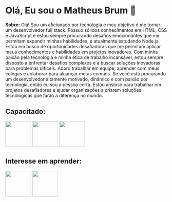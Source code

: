 # Olá, Eu sou o Matheus Brum 👋
**Sobre:** Olá! Sou um aficionado por tecnologia e meu objetivo é me tornar um desenvolvedor full stack. Possuo sólidos conhecimentos em HTML, CSS e JavaScript e estou sempre procurando desafios emocionantes que me permitam expandir minhas habilidades, e atualmente estudando Node.js. Estou em busca de oportunidades desafiadoras que me permitam aplicar meus conhecimentos e habilidades em projetos inovadores. Com minha paixão pela tecnologia e minha ética de trabalho incansável, estou sempre disposto a enfrentar desafios complexos e a buscar soluções inovadoras para problemas difíceis. Adoro trabalhar em equipe, aprender com meus colegas e colaborar para alcançar metas comuns. Se você está procurando um desenvolvedor altamente motivado, dinâmico e com paixão por tecnologia, então eu sou a pessoa certa. Estou ansioso para trabalhar em projetos desafiadores e ajudar organizações a criarem soluções tecnológicas que farão a diferença no mundo.

## Capacitado:
<div>
  <img style="width:80px;" src="https://cdn.jsdelivr.net/gh/devicons/devicon/icons/html5/html5-plain-wordmark.svg" />
  <img style="width:80px;" src="https://cdn.jsdelivr.net/gh/devicons/devicon/icons/css3/css3-plain-wordmark.svg" />
  <img style="width:80px;" src="https://cdn.jsdelivr.net/gh/devicons/devicon/icons/javascript/javascript-plain.svg" />
  

</div>

## Interesse em aprender:
<div>
  <img style="width:80px;" src="https://cdn.jsdelivr.net/gh/devicons/devicon/icons/nodejs/nodejs-original-wordmark.svg" />
  <img style="width:80px;" src="https://cdn.jsdelivr.net/gh/devicons/devicon/icons/react/react-original-wordmark.svg" />



</div>
